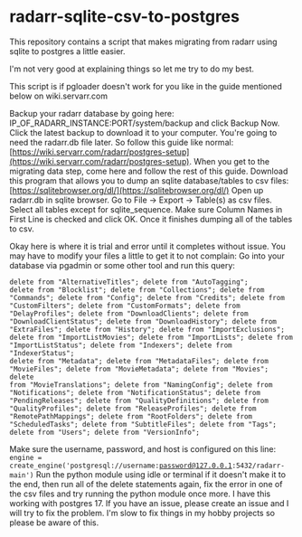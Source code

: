 # radarr-sqlite-csv-to-postgres
This repository contains a script that makes migrating from radarr using sqlite to postgres a little easier.

I'm not very good at explaining things so let me try to do my best.

This script is if pgloader doesn't work for you like in the guide mentioned below on wiki.servarr.com

Backup your radarr database by going here: IP_OF_RADARR_INSTANCE:PORT/system/backup and click Backup Now.
Click the latest backup to download it to your computer.
You're going to need the radarr.db file later.
So follow this guide like normal: [https://wiki.servarr.com/radarr/postgres-setup](https://wiki.servarr.com/radarr/postgres-setup).
When you get to the migrating data step, come here and follow the rest of this guide.
Download this program that allows you to dump an sqlite database/tables to csv files: [https://sqlitebrowser.org/dl/](https://sqlitebrowser.org/dl/)
Open up radarr.db in sqlite browser. Go to File -> Export -> Table(s) as csv files.
Select all tables except for sqlite_sequence. 
Make sure Column Names in First Line is checked and click OK.
Once it finishes dumping all of the tables to csv.

Okay here is where it is trial and error until it completes without issue. You may have to modify your files a little to get it to not complain:
Go into your database via pgadmin or some other tool and run this query:

<code>delete from "AlternativeTitles";
delete from "AutoTagging";
delete from "Blocklist";
delete from "Collections";
delete from "Commands";
delete from "Config";
delete from "Credits";
delete from "CustomFilters";
delete from "CustomFormats";
delete from "DelayProfiles";
delete from "DownloadClients";
delete from "DownloadClientStatus";
delete from "DownloadHistory";
delete from "ExtraFiles";
delete from "History";
delete from "ImportExclusions";
delete from "ImportListMovies";
delete from "ImportLists";
delete from "ImportListStatus";
delete from "Indexers";
delete from "IndexerStatus";
delete from "Metadata";
delete from "MetadataFiles";
delete from "MovieFiles";
delete from "MovieMetadata";
delete from "Movies";
delete from "MovieTranslations";
delete from "NamingConfig";
delete from "Notifications";
delete from "NotificationStatus";
delete from "PendingReleases";
delete from "QualityDefinitions";
delete from "QualityProfiles";
delete from "ReleaseProfiles";
delete from "RemotePathMappings";
delete from "RootFolders";
delete from "ScheduledTasks";
delete from "SubtitleFiles";
delete from "Tags";
delete from "Users";
delete from "VersionInfo";</code>

Make sure the username, password, and host is configured on this line:
<code>engine = create_engine('postgresql://username:password@127.0.0.1:5432/radarr-main')</code>
Run the python module using idle or terminal if it doesn't make it to the end, then run all of the delete statements again, fix the error in one of the csv files and try running the python module once more.
I have this working with postgres 17. 
If you have an issue, please create an issue and I will try to fix the problem. I'm slow to fix things in my hobby projects so please be aware of this.
